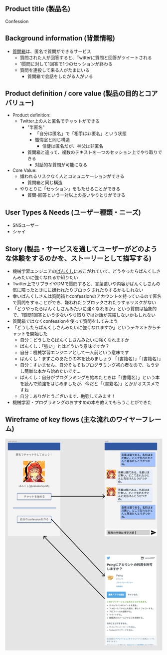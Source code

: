 ## Product title (製品名)

Confession

## Background information (背景情報)

- [質問箱](https://peing.net/ja/)は、匿名で質問ができるサービス
  - 質問された人が回答すると、Twitterに質問と回答がツイートされる
  - 1質問に対して1回答で1つのセッションが終わる
  - 質問を連投して来る人がたまにいる
    - 質問箱で会話をしたがる人がいる

## Product definition / core value (製品の目的とコアバリュー)

- Product definition:
  - Twitter上の人と匿名でチャットができる
    - "半匿名"
      - 「自分は匿名」で「相手は非匿名」という状態
      - 懺悔室と同じ構造
        - 信徒は匿名だが、神父は非匿名
    - 質問箱と違って、複数のテキストを一つのセッション上でやり取りできる
      - 対話的な質問が可能になる
- Core Value:
  - 嫌われるリスクなく人とコミュニケーションができる
    - 質問箱と同じ構造
  - やりとりに「セッション」をもたせることができる
    - 質問-回答という一対以上の長いやりとりができる

## User Types & Needs (ユーザー種類・ニーズ)

- SNSユーザー
- シャイ

## Story (製品・サービスを通してユーザーがどのような体験をするのかを、ストーリーとして描写する)

- 機械学習エンジニアの[ばんくし](https://twitter.com/vaaaaanquish)にあこがれていて、どうやったらばんくしさんみたいに強くなれるか知りたい
- Twitter上でリプライやDMで質問すると、言葉遣いや内容がばんくしさんの気に障ったときにに嫌われたりブロックされたりするかもしれない
- 幸いばんくしさんは質問箱とconfessionのアカウントを持っているので匿名で質問をすることができ、嫌われたりブロックされたりするリスクがない
- 「どうやったらばんくしさんみたいに強くなれるか」という質問は抽象的で、1質問1回答という少ないやり取りでは対話が完結しないかもしれない
- 質問箱ではなくconfessionを使って質問をしてみよう
- 「どうしたらばんくしさんみたいに強くなれますか」というテキストからチャットを開始した
  - 自分：どうしたらばんくしさんみたいに強くなれますか
  - ばんくし：「強い」とはどういう意味ですか？
  - 自分：機械学習エンジニアとして一人前という意味です
  - ばんくし：まずこのあたりの本を読みましょう 「（書籍名）」「（書籍名）」
  - 自分：すいません、自分そもそもプログラミング初心者なので、もう少し簡単な本から始めたいです...
  - ばんくし：自分がプログラミングを始めたときは「（書籍名）」という本を読んで勉強をはじめましたが、今だと「（書籍名）」とかがオススメですね
  - 自分：ありがとうございます、勉強してみます！
- 機械学習・プログラミングのおすすめの本を教えてもらうことができた

## Wireframe of key flows (主な流れのワイヤーフレーム)

![](./pages.png)